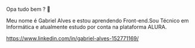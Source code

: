 Opa  tudo bem ? 👋

Meu nome  é Gabriel Alves  e estou  aprendendo  Front-end.Sou Técnico em Informática  e atualmente estudo por conta  na plataforma ALURA.

https://www.linkedin.com/in/gabriel-alves-152771169/
